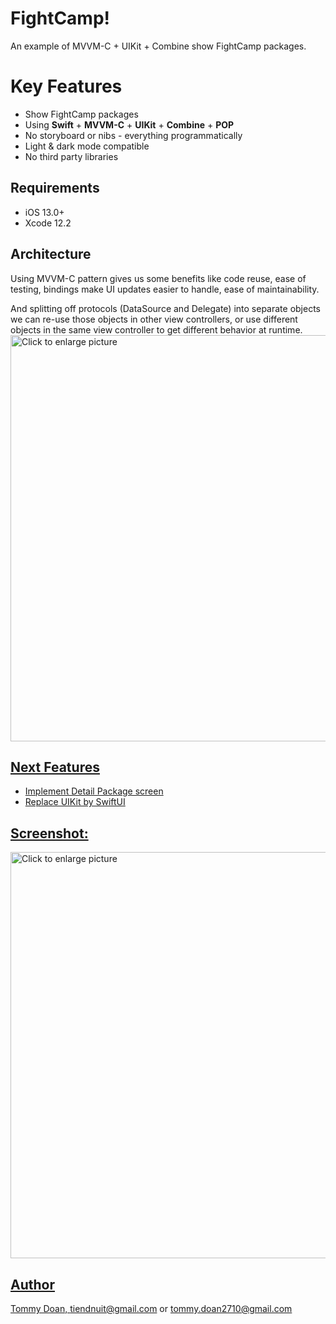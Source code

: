 # FightCamp!

An example of MVVM-C + UIKit + Combine show FightCamp packages.


# Key Features
-  Show FightCamp packages
-  Using **Swift** + **MVVM-C** + **UIKit** + **Combine** + **POP**
-  No storyboard or nibs - everything programmatically
-  Light & dark mode compatible
-  No third party libraries


## Requirements
-   iOS 13.0+
-   Xcode 12.2

## Architecture
Using MVVM-C pattern gives us some benefits like code reuse, ease of testing, bindings make UI updates easier to handle, ease of maintainability.

And splitting off protocols (DataSource and Delegate) into separate objects we can re-use those objects in other view controllers, or use different objects in the same view controller to get different behavior at runtime.
<a href="https://drive.google.com/uc?export=view&id=1OYgtsWtuZ2la4AyPUQTJ1dOCKsX23DSj"><img src="https://drive.google.com/uc?export=view&id=1OYgtsWtuZ2la4AyPUQTJ1dOCKsX23DSj" style="width: 650px; max-width: 100%; height: auto" title="Click to enlarge picture" />

## Next Features
- Implement Detail Package screen
- Replace UIKit by SwiftUI

## Screenshot:
<a href="https://drive.google.com/uc?export=view&id=1MjQg5ifxPwYpTPVIwRoun7LtJH8sXHYt"><img src="https://drive.google.com/uc?export=view&id=1MjQg5ifxPwYpTPVIwRoun7LtJH8sXHYt" style="width: 650px; max-width: 100%; height: auto" title="Click to enlarge picture" />

## Author
Tommy Doan, [tiendnuit@gmail.com](mailto:tiendnuit@gmail.com) or [tommy.doan2710@gmail.com](mailto:keyhankam@icloud.com)
